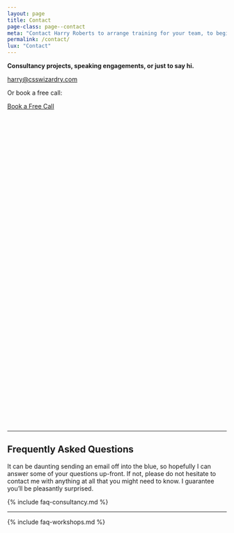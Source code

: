 ```yaml
---
layout: page
title: Contact
page-class: page--contact
meta: "Contact Harry Roberts to arrange training for your team, to begin passing Core Web Vitals, or to speak at your event."
permalink: /contact/
lux: "Contact"
---
```


**Consultancy projects, speaking engagements, or just to say hi.**

<a href="mailto:csswizardry@gmail.com" class="btn  btn--full" id="section:details">harry@csswizardry.com</a>

Or book a free call:

<noscript><a href="https://calendly.com/csswizardry/30min" class="btn  btn--full">Book a Free Call</a></noscript>

<div class="calendly-inline-widget" data-url="https://calendly.com/csswizardry/30min?background_color=f9f9f9&text_color=333333&primary_color=f43059" style="min-width:320px;height:700px;margin-bottom:1.5rem;"></div>
<script src="https://assets.calendly.com/assets/external/widget.js" async fetchpriority=high></script>
<link rel="dns-prefetch" href="https://calendly.com">

- - -

## Frequently Asked Questions

It can be daunting sending an email off into the blue, so hopefully I can answer
some of your questions up-front. If not, please do not hesitate to contact me
with anything at all that you might need to know. I guarantee you’ll be
pleasantly surprised.

{% include faq-consultancy.md %}

- - -

{% include faq-workshops.md %}
